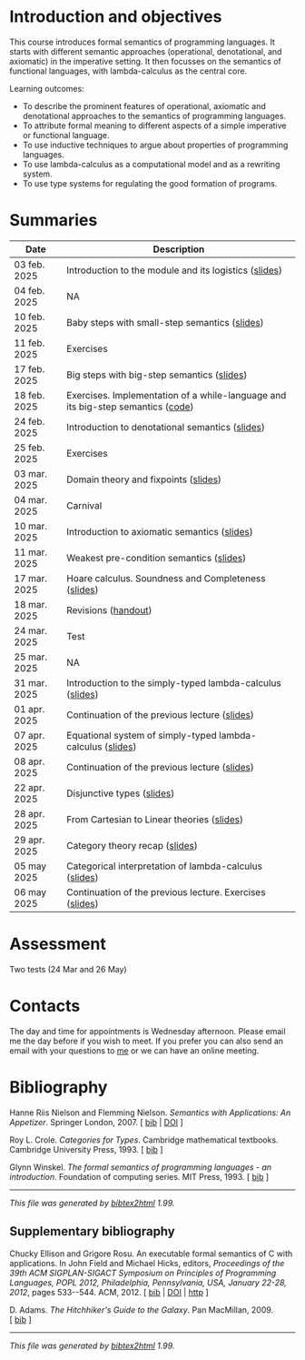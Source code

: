 # Introduction and objectives 

This course introduces formal semantics of programming languages. It starts
with different semantic approaches (operational, denotational, and axiomatic)
in the imperative setting. It then focusses on the semantics of functional
languages, with lambda-calculus as the central core.

Learning outcomes:
+ To describe the prominent features of operational, axiomatic and denotational
  approaches to the semantics of programming languages.
+ To attribute formal meaning to different aspects of a simple imperative or functional language.
+ To use inductive techniques to argue about properties of programming languages.
+ To use lambda-calculus as a computational model and as a rewriting system.
+ To use type systems for regulating the good formation of programs.

# Summaries

  | Date         | Description |
  | ----------   |------------ |
  | 03 feb. 2025 | Introduction to the module and its logistics ([slides](./intro.pdf)) |
  | 04 feb. 2025 | NA |
  | 10 feb. 2025 | Baby steps with small-step semantics ([slides](./small_step/small_step.pdf)) |
  | 11 feb. 2025 | Exercises |
  | 17 feb. 2025 | Big steps with big-step semantics ([slides](./big_step/big_step.pdf)) |
  | 18 feb. 2025 | Exercises. Implementation of a while-language and its big-step semantics ([code](./big_step/MyLang.hs)) |
  | 24 feb. 2025 | Introduction to denotational semantics ([slides](./denotational/denotational.pdf)) |
  | 25 feb. 2025 | Exercises |
  | 03 mar. 2025 | Domain theory and fixpoints ([slides](./denotational/denotational.pdf)) |
  | 04 mar. 2025 | Carnival |
  | 10 mar. 2025 | Introduction to axiomatic semantics ([slides](./axiomatic/axiomatic.pdf)) |
  | 11 mar. 2025 | Weakest pre-condition semantics ([slides](./axiomatic/axiomatic.pdf)) |
  | 17 mar. 2025 | Hoare calculus. Soundness and Completeness ([slides](./axiomatic/axiomatic.pdf)) |
  | 18 mar. 2025 | Revisions ([handout](./exercises/exercises.pdf)) |
  | 24 mar. 2025 | Test  |
  | 25 mar. 2025 | NA  |
  | 31 mar. 2025 | Introduction to the simply-typed lambda-calculus ([slides](./lambda_calc/lambdaCalc.pdf))  |
  | 01 apr. 2025 | Continuation of the previous lecture ([slides](./lambda_calc/lambdaCalc.pdf)) |
  | 07 apr. 2025 | Equational system of simply-typed lambda-calculus ([slides](./lambda_calc/lambdaCalc.pdf)) |
  | 08 apr. 2025 | Continuation of the previous lecture ([slides](./lambda_calc/lambdaCalc.pdf)) |
  | 22 apr. 2025 | Disjunctive types ([slides](./lambda_calc/lambdaCalc.pdf)) |
  | 28 apr. 2025 | From Cartesian to Linear theories ([slides](./lambda_calc/lambdaCalc.pdf)) |
  | 29 apr. 2025 | Category theory recap ([slides](./categories/categories.pdf)) |
  | 05 may  2025 | Categorical interpretation of lambda-calculus ([slides](./categories/categories.pdf)) |
  | 06 may  2025 | Continuation of the previous lecture. Exercises ([slides](./categories/categories.pdf)) |


# Assessment

Two tests (24 Mar and 26 May)
 
# Contacts

The day and time for appointments is Wednesday afternoon. Please email me the
day before if you wish to meet. If you prefer you can also send an email with
your questions to [me](mailto:nevrenato@di.uminho.pt) or we can have an online
meeting.

# Bibliography

<p><a name="nielson07"></a>

Hanne&nbsp;Riis Nielson and Flemming Nielson.
 <em>Semantics with Applications: An Appetizer</em>.
 Springer London, 2007.
[&nbsp;<a href="main_bib.html#nielson07">bib</a>&nbsp;| 
<a href="https://doi.org/10.1007/978-1-84628-692-6">DOI</a>&nbsp;]

</p>

<p><a name="crole03"></a>

Roy&nbsp;L. Crole.
 <em>Categories for Types</em>.
 Cambridge mathematical textbooks. Cambridge University Press, 1993.
[&nbsp;<a href="main_bib.html#crole03">bib</a>&nbsp;]

</p>

<p><a name="winskel93"></a>

Glynn Winskel.
 <em>The formal semantics of programming languages - an
  introduction</em>.
 Foundation of computing series. MIT Press, 1993.
[&nbsp;<a href="main_bib.html#winskel93">bib</a>&nbsp;]

</p><hr><p><em>This file was generated by
<a href="http://www.lri.fr/~filliatr/bibtex2html/">bibtex2html</a> 1.99.</em></p>

## Supplementary bibliography

<p><a name="rosu12"></a>

Chucky Ellison and Grigore Rosu.
 An executable formal semantics of C with applications.
 In John Field and Michael Hicks, editors, <em>Proceedings of the
  39th ACM SIGPLAN-SIGACT Symposium on Principles of Programming Languages,
  POPL 2012, Philadelphia, Pennsylvania, USA, January 22-28, 2012</em>, pages
  533--544. ACM, 2012.
[&nbsp;<a href="suppl_bib.html#rosu12">bib</a>&nbsp;| 
<a href="http://dx.doi.org/10.1145/2103656.2103719">DOI</a>&nbsp;| 
<a href="https://doi.org/10.1145/2103656.2103719">http</a>&nbsp;]

</p>

<p><a name="adams95"></a>

D.&nbsp;Adams.
 <em>The Hitchhiker's Guide to the Galaxy</em>.
 Pan MacMillan, 2009.
[&nbsp;<a href="suppl_bib.html#adams95">bib</a>&nbsp;]

</p><hr><p><em>This file was generated by
<a href="http://www.lri.fr/~filliatr/bibtex2html/">bibtex2html</a> 1.99.</em></p>

